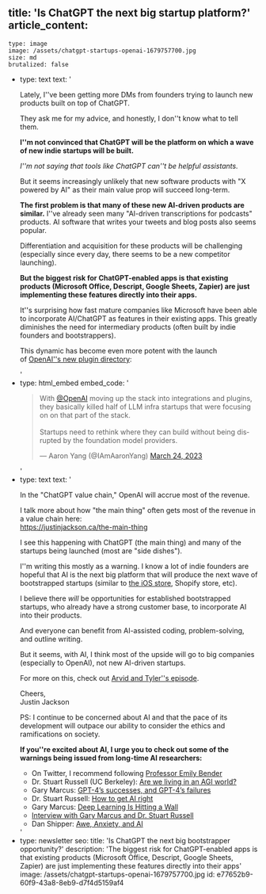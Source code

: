 title: 'Is ChatGPT the next big startup platform?'
article_content:
  -
    type: image
    image: /assets/chatgpt-startups-openai-1679757700.jpg
    size: md
    brutalized: false
  -
    type: text
    text: '<p>Lately, I''ve been getting more DMs from founders trying to launch new products built on top of ChatGPT.</p><p>They ask me for my advice, and honestly, I don''t know what to tell them.</p><p><strong>I''m not convinced that ChatGPT will be the platform on which a wave of new indie startups will be built.</strong></p><p><em>I''m not saying that tools like ChatGPT can''t be helpful assistants.</em></p><p>But it seems increasingly unlikely that new software products with "X powered by AI" as their main value prop will succeed long-term.</p><p><strong>The first problem is that many of these new AI-driven products are similar.</strong>&nbsp;I''ve already seen many "AI-driven transcriptions for podcasts" products. AI software that writes your tweets and blog posts also seems popular.</p><p>Differentiation and acquisition for these products will be challenging (especially since every day, there seems to be a new competitor launching).</p><p><strong>But the biggest risk for ChatGPT-enabled apps is that existing products (Microsoft Office, Descript, Google Sheets, Zapier) are just implementing these features directly into their apps.</strong></p><p>It''s surprising how fast mature companies like Microsoft have been able to incorporate AI/ChatGPT as features in their existing apps. This greatly diminishes the need for intermediary products (often built by indie founders and bootstrappers).</p><p>This dynamic has become even more potent with the launch of&nbsp;<a href="https://openai.com/blog/chatgpt-plugins" target="_blank" rel="noopener noreferrer">OpenAI''s new plugin directory</a>:</p>'
  -
    type: html_embed
    embed_code: '<blockquote class="twitter-tweet tw-align-center"><p lang="en" dir="ltr">With <a href="https://twitter.com/OpenAI?ref_src=twsrc%5Etfw">@OpenAI</a> moving up the stack into integrations and plugins, they basically killed half of LLM infra startups that were focusing on on that part of the stack. <br><br>Startups need to rethink where they can build without being disrupted by the foundation model providers.</p>&mdash; Aaron Yang (@IAmAaronYang) <a href="https://twitter.com/IAmAaronYang/status/1639237798313054208?ref_src=twsrc%5Etfw">March 24, 2023</a></blockquote> <script async src="https://platform.twitter.com/widgets.js" charset="utf-8"></script>'
  -
    type: text
    text: '<p>In the "ChatGPT value chain," OpenAI will accrue most of the revenue.</p><p>I talk more about how "the main thing" often gets most of the revenue in a value chain here:<br>​<a href="https://t.co/hVGnElb1kf" target="_blank" rel="noopener noreferrer">https://justinjackson.ca/the-main-thing</a></p><p>I see this happening with ChatGPT (the main thing) and many of the startups being launched (most are "side dishes").</p><p>I''m writing this mostly as a warning. I know a lot of indie founders are hopeful that AI is the next big platform that will produce the next wave of bootstrapped startups (similar to&nbsp;<a href="https://twitter.com/Eduullv/status/1638988638657695989" target="_blank" rel="noopener noreferrer">the iOS store</a>, Shopify store, etc).</p><p>I believe there <i>will</i> be opportunities for established bootstrapped startups, who already have a strong customer base, to incorporate AI into their products.</p><p>And everyone can benefit from AI-assisted coding, problem-solving, and outline writing.</p><p>But it seems, with AI, I think most of the upside will go to big companies (especially to OpenAI), not new AI-driven startups.</p><p>For more on this, check out&nbsp;<a href="https://catchup.fm/episodes/arvid-tyler-are-talking-about-ai" target="_blank" rel="noopener noreferrer">Arvid and Tyler''s episode</a>.</p><p>Cheers,<br>Justin Jackson</p><p>PS: I continue to be concerned about AI and that the pace of its development will outpace our ability to consider the ethics and ramifications on society.</p><p><strong>If you''re excited about AI, I urge you to check out some of the warnings being issued from long-time AI researchers:</strong></p><ul><li>On Twitter, I recommend following&nbsp;<a href="https://twitter.com/emilymbender" target="_blank" rel="noopener noreferrer">Professor Emily Bender</a>​</li><li>Dr. Stuart Russell (UC Berkeley):&nbsp;<a href="https://share.transistor.fm/s/deca2e46" target="_blank" rel="noopener noreferrer">Are we living in an AGI world?</a>​</li><li>Gary Marcus:&nbsp;<a href="https://garymarcus.substack.com/p/gpt-4s-successes-and-gpt-4s-failures" target="_blank" rel="noopener noreferrer">GPT-4’s successes, and GPT-4’s failures</a>​</li><li>Dr. Stuart Russell:&nbsp;<a href="https://www.youtube.com/watch?v=zGU2dxlGmoA" target="_blank" rel="noopener noreferrer">How to get AI right</a>​</li><li>Gary Marcus:&nbsp;<a href="https://nautil.us/deep-learning-is-hitting-a-wall-238440/" target="_blank" rel="noopener noreferrer">Deep Learning Is Hitting a Wall</a>​</li><li>​<a href="https://plinkhq.com/i/733163012/e/1000603166437" target="_blank" rel="noopener noreferrer">Interview with Gary Marcus and Dr. Stuart Russell</a>​</li><li>Dan Shipper:&nbsp;<a href="https://every.to/chain-of-thought/awe-anxiety-and-ai" target="_blank" rel="noopener noreferrer">Awe, Anxiety, and AI</a></li></ul>'
  -
    type: newsletter
seo:
  title: 'Is ChatGPT the next big bootstrapper opportunity?'
  description: 'The biggest risk for ChatGPT-enabled apps is that existing products (Microsoft Office, Descript, Google Sheets, Zapier) are just implementing these features directly into their apps'
  image: /assets/chatgpt-startups-openai-1679757700.jpg
id: e77652b9-60f9-43a8-8eb9-d7f4d5159af4
